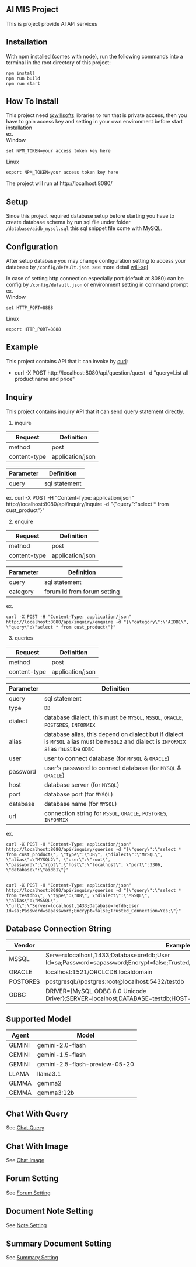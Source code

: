 ## AI MIS Project

This is project provide AI API services

## Installation

With npm installed (comes with [node](https://nodejs.org/en/)), run the following commands into a terminal in the root directory of this project:

```shell
npm install
npm run build
npm run start
```

## How To Install
This project need [@willsofts](https://github.com/willsofts) libraries to run that is private access, then you have to gain access key and setting in your own environment before start installation \
ex. \
Window

    set NPM_TOKEN=your access token key here

Linux

    export NPM_TOKEN=your access token key here


The project will run at http://localhost:8080/

## Setup
Since this project required database setup before starting you have to create database schema by run sql file under folder `/database/aidb_mysql.sql` this sql snippet file come with MySQL.

## Configuration
After setup database you may change configuration setting to access your database by `/config/default.json`. see more detail [will-sql](https://www.npmjs.com/package/will-sql)

In case of setting http connection especially port (default at 8080) can be config by `/config/default.json` or environment setting in command prompt \
ex. \
Window 

    set HTTP_PORT=8888 

Linux 

    export HTTP_PORT=8888 

## Example

This project contains API that it can invoke by [curl](https://curl.se/download.html):

* curl -X POST http://localhost:8080/api/question/quest -d "query=List all product name and price"

## Inquiry

This project contains inquiry API that it can send query statement directly.

1. inquire 

| Request | Definition |
| -------- | ----------- |
| method | post |
| content-type | application/json |

| Parameter | Definition |
| -------- | ----------- |
| query | sql statement|

ex. 
    curl -X POST -H "Content-Type: application/json" http://localhost:8080/api/inquiry/inquire -d "{\"query\":\"select * from cust_product\"}"

2. enquire

| Request | Definition |
| -------- | ----------- |
| method | post |
| content-type | application/json |

| Parameter | Definition |
| -------- | ----------- |
| query | sql statement|
| category | forum id from forum setting |

ex. 

    curl -X POST -H "Content-Type: application/json" http://localhost:8080/api/inquiry/enquire -d "{\"category\":\"AIDB1\", \"query\":\"select * from cust_product\"}"

3. queries

| Request | Definition |
| -------- | ----------- |
| method | post |
| content-type | application/json |

| Parameter | Definition |
| -------- | ----------- |
| query | sql statement|
| type | `DB` |
| dialect | database dialect, this must be `MYSQL`, `MSSQL`, `ORACLE`, `POSTGRES`, `INFORMIX` |
| alias | database alias, this depend on dialect but if dialect is `MYSQL` alias must be `MYSQL2` and dialect is `INFORMIX` alias must be `ODBC` |
| user | user to connect database (for `MYSQL` & `ORACLE`) |
| password | user's password to connect database (for `MYSQL` & `ORACLE`)|
| host | database server (for `MYSQL`)|
| port | database port (for `MYSQL`)|
| database | database name (for `MYSQL`)|
| url | connection string for `MSSQL`, `ORACLE`, `POSTGRES`, `INFORMIX` |

ex. 

    curl -X POST -H "Content-Type: application/json" http://localhost:8080/api/inquiry/queries -d "{\"query\":\"select * from cust_product\", \"type\":\"DB\", \"dialect\":\"MYSQL\", \"alias\":\"MYSQL2\", \"user\":\"root\", \"password\":\"root\",\"host\":\"localhost\", \"port\":3306, \"database\":\"aidb1\"}"


    curl -X POST -H "Content-Type: application/json" http://localhost:8080/api/inquiry/queries -d "{\"query\":\"select * from testdbx\", \"type\":\"DB\", \"dialect\":\"MSSQL\", \"alias\":\"MSSQL\", \"url\":\"Server=localhost,1433;Database=refdb;User Id=sa;Password=sapassword;Encrypt=false;Trusted_Connection=Yes;\"}"


## Database Connection String

| Vendor | Example |
| -------- | ----------- |
| MSSQL | Server=localhost,1433;Database=refdb;User Id=sa;Password=sapassword;Encrypt=false;Trusted_Connection=Yes; |
| ORACLE | localhost:1521/ORCLCDB.localdomain |
| POSTGRES | postgresql://postgres:root@localhost:5432/testdb |
| ODBC | DRIVER={MySQL ODBC 8.0 Unicode Driver};SERVER=localhost;DATABASE=testdb;HOST=localhost;PORT=3306;UID=root;PWD=root; |

## Supported Model

| Agent | Model |
| -------- | ----------- |
| GEMINI | gemini-2.0-flash |
| GEMINI | gemini-1.5-flash |
| GEMINI | gemini-2.5-flash-preview-05-20 |
| LLAMA | llama3.1 |
| GEMMA | gemma2 |
| GEMMA | gemma3:12b |


## Chat With Query
See [Chat Query](./CHAT_QUERY.md)

## Chat With Image
See [Chat Image](./CHAT_IMAGE.md)

## Forum Setting
See [Forum Setting](./CHAT_FORUM.md)

## Document Note Setting
See [Note Setting](./CHAT_NOTE.md)

## Summary Document Setting
See [Summary Setting](./SUM_DOC.md)
